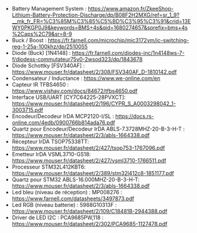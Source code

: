 * Battery Management System : https://www.amazon.fr/ZkeeShop-Lithium-Battery-Protection-Discharge/dp/B08F2H2MXG/ref=sr_1_9?__mk_fr_FR=%C3%85M%C3%85%C5%BD%C3%95%C3%91&crid=13EWY0PKGP0J9&keywords=BMS+4s&qid=1680274657&sprefix=bms+4s%2Caps%2C79&sr=8-9
* Buck / Boost : https://fr.farnell.com/microchip/mic3172ym/ic-switching-reg-1-25a-100khz/dp/2510055
* Diode (Buck) [1N4148] : https://fr.farnell.com/diodes-inc/1n4148ws-7-f/diodess-commutateur75v0-2wsod323/dp/1843678
* Diode Schottky [FSV340AF] : https://www.mouser.fr/datasheet/2/308/FSV340AF_D-1810142.pdf
* Condensateur / Inductance : https://www.we-online.com/en
* Capteur IR TFBS4650 : https://www.vishay.com/docs/84672/tfbs4650.pdf
* Interface USB/UART [CY7C64225-28PVXCT]: https://www.mouser.fr/datasheet/2/196/CYPR_S_A0003298042_1-3003715.pdf
* Encodeur/Decodeur IrDA MCP2120-I/SL : https://docs.rs-online.com/4edb/0900766b814ada76.pdf
* Quartz pour Encodeur/Decodeur IrDA ABLS-7.3728MHZ-20-B-3-H-T : https://www.mouser.fr/datasheet/2/3/abls-1664338.pdf
* Récepteur IrDA TSOP75338TT: https://www.mouser.fr/datasheet/2/427/tsop753-1767096.pdf
* Emetteur IrDA VSML3710-GS18: https://www.mouser.fr/datasheet/2/427/vsml3710-1766511.pdf
* Processeur STM32L412KBT6: https://www.mouser.fr/datasheet/2/389/stm32l412c8-1851177.pdf
* Quartz pour STM32 ABLS-16.000MHZ-20-B-3-H-T: https://www.mouser.fr/datasheet/2/3/abls-1664338.pdf
* Led bleu (niveau de réception) : MP008276 : https://www.farnell.com/datasheets/3497873.pdf
* Led RGB (niveau batterie) : 5988G10313F : https://www.mouser.fr/datasheet/2/109/C18481B-2944388.pdf
* Driver de LED I2C : PCA9685PW,118 : https://www.mouser.fr/datasheet/2/302/PCA9685-1127478.pdf
